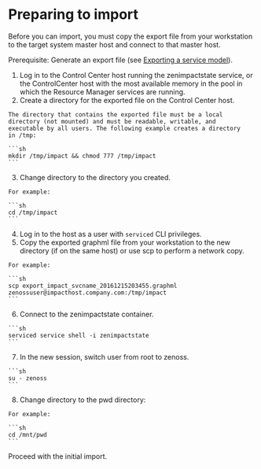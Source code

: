 # Preparing to import

Before you can import, you must copy the export file from your
workstation to the target system master host and connect to that master
host.

Prerequisite: Generate an export file (see [Exporting a service model](/imp/install/exporting.html)).

1.   Log in to the Control Center host running the zenimpactstate
    service, or the ControlCenter host with the most available memory in
    the pool in which the Resource Manager services are running.
2.   Create a directory for the exported file on the Control Center
    host.

    The directory that contains the exported file must be a local
    directory (not mounted) and must be readable, writable, and
    executable by all users. The following example creates a directory
    in /tmp:

    ```sh
    mkdir /tmp/impact && chmod 777 /tmp/impact
    ```

3.   Change directory to the directory you created.

    For example:

    ```sh
    cd /tmp/impact
    ```

4.   Log in to the host as a user with
    `serviced` CLI privileges.
5.   Copy the exported graphml file from your workstation to the new
    directory (if on the same host) or use scp to perform a network
    copy.

    For example:

    ```sh
    scp export_impact_svcname_20161215203455.graphml zenossuser@impacthost.company.com:/tmp/impact
    ```

6.   Connect to the zenimpactstate container.

    ```sh
    serviced service shell -i zenimpactstate
    ```

7.   In the new session, switch user from root to zenoss.

    ```sh
    su - zenoss
    ```

8.   Change directory to the pwd directory:

    For example:

    ```sh
    cd /mnt/pwd
    ```

Proceed with the initial import.



